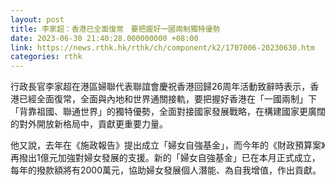 ```yaml
---
layout: post
title: 李家超：香港已全面復常　要把握好一國兩制獨特優勢
date: 2023-06-30 21:40:28.000000000 +08:00
link: https://news.rthk.hk/rthk/ch/component/k2/1707006-20230630.htm
categories: rthk
---
```


行政長官李家超在港區婦聯代表聯誼會慶祝香港回歸26周年活動致辭時表示，香港已經全面復常，全面與內地和世界通關接軌，要把握好香港在「一國兩制」下「背靠祖國、聯通世界」的獨特優勢，全面對接國家發展戰略，在構建國家更廣闊的對外開放新格局中，貢獻更重要力量。
 
他又說，去年在《施政報告》提出成立「婦女自強基金」，而今年的《財政預算案》再撥出1億元加強對婦女發展的支援。新的「婦女自強基金」已在本月正式成立，每年的撥款額將有2000萬元，協助婦女發展個人潛能、為自我增值，作出貢獻。
